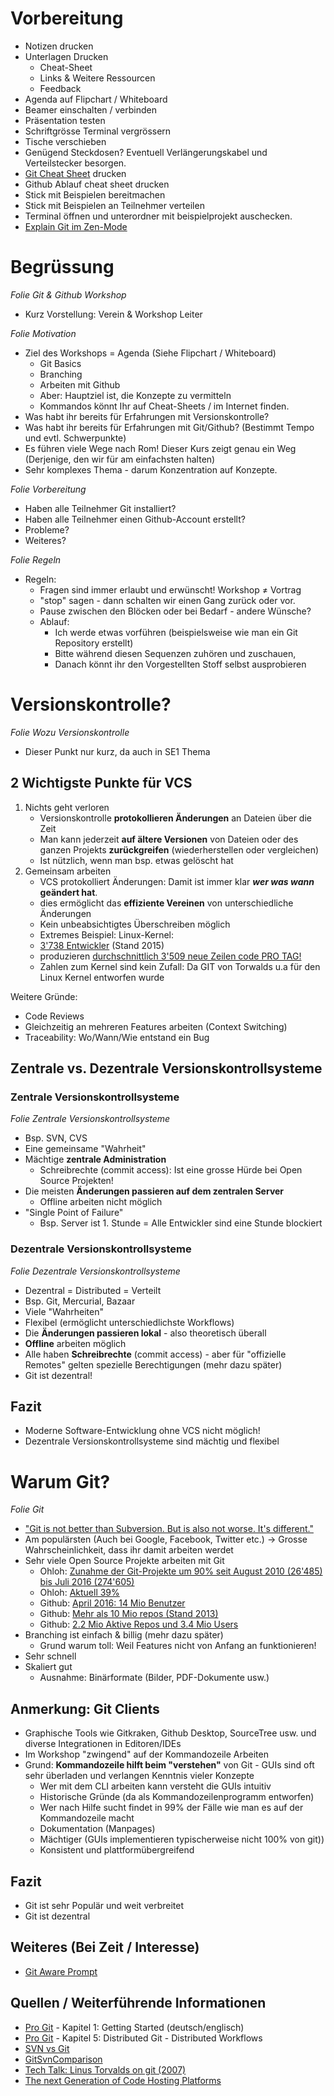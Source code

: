 # Vorbereitung

* Notizen drucken
* Unterlagen Drucken
    * Cheat-Sheet
    * Links & Weitere Ressourcen
    * Feedback
* Agenda auf Flipchart / Whiteboard
* Beamer einschalten / verbinden
* Präsentation testen
* Schriftgrösse Terminal vergrössern
* Tische verschieben
* Genügend Steckdosen? Eventuell Verlängerungskabel und Verteilstecker besorgen.
* [Git Cheat Sheet](https://services.github.com/on-demand/downloads/github-git-cheat-sheet.pdf) drucken
* Github Ablauf cheat sheet drucken
* Stick mit Beispielen bereitmachen
* Stick mit Beispielen an Teilnehmer verteilen
* Terminal öffnen und unterordner mit beispielprojekt auschecken.
* [Explain Git im Zen-Mode](http://onlywei.github.io/explain-git-with-d3/#zen)

# Begrüssung
_Folie Git & Github Workshop_

* Kurz Vorstellung: Verein & Workshop Leiter

_Folie Motivation_

* Ziel des Workshops = Agenda (Siehe Flipchart / Whiteboard)
    * Git Basics
    * Branching
    * Arbeiten mit Github
    * Aber: Hauptziel ist, die Konzepte zu vermitteln
    * Kommandos könnt Ihr auf Cheat-Sheets / im Internet finden.
* Was habt ihr bereits für Erfahrungen mit Versionskontrolle?
* Was habt ihr bereits für Erfahrungen mit Git/Github?
  (Bestimmt Tempo und evtl. Schwerpunkte)
* Es führen viele Wege nach Rom! Dieser Kurs zeigt genau ein Weg (Derjenige, den wir für am einfachsten halten)
* Sehr komplexes Thema - darum Konzentration auf Konzepte.

_Folie Vorbereitung_

* Haben alle Teilnehmer Git installiert?
* Haben alle Teilnehmer einen Github-Account erstellt?
* Probleme?
* Weiteres?


_Folie Regeln_

* Regeln:
    * Fragen sind immer erlaubt und erwünscht! Workshop ≠ Vortrag
    * "stop" sagen - dann schalten wir einen Gang zurück oder vor.
    * Pause zwischen den Blöcken oder bei Bedarf - andere Wünsche?
    * Ablauf:
        * Ich werde etwas vorführen (beispielsweise wie man ein Git Repository erstellt)
        * Bitte während diesen Sequenzen zuhören und zuschauen,
        * Danach könnt ihr den Vorgestellten Stoff selbst ausprobieren

# Versionskontrolle?

_Folie Wozu Versionskontrolle_

* Dieser Punkt nur kurz, da auch in SE1 Thema

## 2 Wichtigste Punkte für VCS

1. Nichts geht verloren
    * Versionskontrolle **protokollieren Änderungen** an Dateien über die Zeit
    * Man kann jederzeit **auf ältere Versionen** von Dateien oder des ganzen Projekts **zurückgreifen** (wiederherstellen oder vergleichen)
    * Ist nützlich, wenn man bsp. etwas gelöscht hat
2. Gemeinsam arbeiten
    * VCS protokolliert Änderungen: Damit ist immer klar **_wer_ _was_ _wann_ geändert hat**.
    * dies ermöglicht das **effiziente Vereinen** von unterschiedliche Änderungen
    * Kein unbeabsichtigtes Überschreiben möglich
    * Extremes Beispiel: Linux-Kernel:
	* [3'738 Entwickler](http://arstechnica.com/information-technology/2015/02/linux-has-2000-new-developers-and-gets-10000-patches-for-each-version/) (Stand 2015)
	* produzieren [durchschnittlich 3'509 neue Zeilen code PRO TAG!](http://royal.pingdom.com/2012/04/16/linux-kernel-development-numbers/)
	* Zahlen zum Kernel sind kein Zufall: Da GIT von Torwalds u.a für den Linux Kernel entworfen wurde

Weitere Gründe:

* Code Reviews
* Gleichzeitig an mehreren Features arbeiten (Context Switching)
* Traceability: Wo/Wann/Wie entstand ein Bug

## Zentrale vs. Dezentrale Versionskontrollsysteme

### Zentrale Versionskontrollsysteme
_Folie Zentrale Versionskontrollsysteme_

* Bsp. SVN, CVS
* Eine gemeinsame "Wahrheit"
* Mächtige **zentrale Administration**
    * Schreibrechte (commit access): Ist eine grosse Hürde bei Open Source Projekten!
* Die meisten **Änderungen passieren auf dem zentralen Server**
    * Offline arbeiten nicht möglich
* "Single Point of Failure"
    * Bsp. Server ist 1. Stunde = Alle Entwickler sind eine Stunde blockiert

### Dezentrale Versionskontrollsysteme
_Folie Dezentrale Versionskontrollsysteme_
- Dezentral = Distributed = Verteilt
- Bsp. Git, Mercurial, Bazaar
- Viele "Wahrheiten"
- Flexibel (ermöglicht unterschiedlichste Workflows)
- Die **Änderungen passieren lokal** - also theoretisch überall
- **Offline** arbeiten möglich
- Alle haben **Schreibrechte** (commit access) - aber für "offizielle Remotes" gelten spezielle Berechtigungen (mehr dazu später)
- Git ist dezentral!

## Fazit
- Moderne Software-Entwicklung ohne VCS nicht möglich!
- Dezentrale Versionskontrollsysteme sind mächtig und flexibel

# Warum Git?

_Folie Git_

- ["Git is not better than Subversion. But is also not worse. It's different."](http://stackoverflow.com/questions/871/why-is-git-better-than-subversion)
- Am populärsten (Auch bei Google, Facebook, Twitter etc.) -> Grosse Wahrscheinlichkeit, dass ihr damit arbeiten werdet
- Sehr viele Open Source Projekte arbeiten mit Git
    - Ohloh: [Zunahme der Git-Projekte um 90% seit August 2010 (26'485) bis Juli 2016 (274'605)](http://programmers.stackexchange.com/questions/136079/are-there-any-statistics-that-show-the-popularity-of-git-versus-svn)
    - Ohloh: [Aktuell 39%](https://www.openhub.net/repositories/compare)
    - Github: [April 2016: 14 Mio Benutzer](https://en.wikipedia.org/wiki/GitHub)
    - Github: [Mehr als 10 Mio repos (Stand 2013)](https://github.com/blog/1724-10-million-repositories)
    - Github: [2.2 Mio Aktive Repos und 3.4 Mio Users](http://githut.info/)
- Branching ist einfach & billig (mehr dazu später)
    - Grund warum toll: Weil Features nicht von Anfang an funktionieren!
- Sehr schnell
- Skaliert gut
    - Ausnahme: Binärformate (Bilder, PDF-Dokumente usw.)

## Anmerkung: Git Clients
- Graphische Tools wie Gitkraken, Github Desktop, SourceTree usw. und diverse Integrationen in Editoren/IDEs
- Im Workshop "zwingend" auf der Kommandozeile Arbeiten
- Grund: **Kommandozeile hilft beim "verstehen"** von Git - GUIs sind oft sehr überladen und verlangen Kenntnis vieler Konzepte
    - Wer mit dem CLI arbeiten kann versteht die GUIs intuitiv
    - Historische Gründe (da als Kommandozeilenprogramm entworfen)
    - Wer nach Hilfe sucht findet in 99% der Fälle wie man es auf der Kommandozeile macht
    - Dokumentation (Manpages)
    - Mächtiger (GUIs implementieren typischerweise nicht 100% von git))
    - Konsistent und plattformübergreifend

## Fazit
- Git ist sehr Populär und weit verbreitet
- Git ist dezentral

## Weiteres (Bei Zeit / Interesse)
- [Git Aware Prompt](https://github.com/jimeh/git-aware-prompt)

## Quellen / Weiterführende Informationen
* [Pro Git](https://git-scm.com/book/en/v2) - Kapitel 1: Getting Started (deutsch/englisch)
* [Pro Git](https://git-scm.com/book/en/v2) - Kapitel 5: Distributed Git - Distributed Workflows
* [SVN vs Git](http://stackoverflow.com/questions/871/why-is-git-better-than-subversion)
* [GitSvnComparison](https://git.wiki.kernel.org/index.php/GitSvnComparsion)
* [Tech Talk: Linus Torvalds on git (2007)](https://www.youtube.com/watch?v=4XpnKHJAok8)
* [The next Generation of Code Hosting Platforms](https://blog.schiessle.org/2016/02/12/the-next-generation-of-code-hosting-platforms/)
